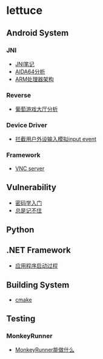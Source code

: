 # lettuce

## Android System
### JNI
* [JNI笔记](https://github.com/loveisbug/lettuce/blob/master/wiki/android/jni/jni_notes.md)
* [AIDA64分析](https://github.com/loveisbug/lettuce/blob/master/wiki/android/jni/aida64.md)
* [ARM处理器架构](https://github.com/loveisbug/lettuce/blob/master/wiki/android/jni/arm_arch.md)

### Reverse
* [葡萄游戏大厅分析](https://github.com/loveisbug/lettuce/blob/master/wiki/android/reverse/putaogame.md)

### Device Driver
* [拦截用户外设输入模拟input event]()

### Framework
* [VNC server](https://github.com/loveisbug/lettuce/blob/master/wiki/android/framework/vnc_server_notes.md)


## Vulnerability
* [密码学入门](https://github.com/loveisbug/lettuce/blob/master/wiki/vulnerability/reverse/cryptology_notes.md)
* [总是记不住](https://github.com/loveisbug/lettuce/blob/master/wiki/vulnerability/reverse/badmemory.md)

## Python

## .NET Framework
* [应用程序启动过程](https://github.com/loveisbug/lettuce/blob/master/wiki/dotnet/dotnet_app_startup.md)

## Building System
* [cmake](https://github.com/loveisbug/lettuce/blob/master/wiki/building/cmake_notes.md)

## Testing
### MonkeyRunner
* [MonkeyRunner能做什么]()